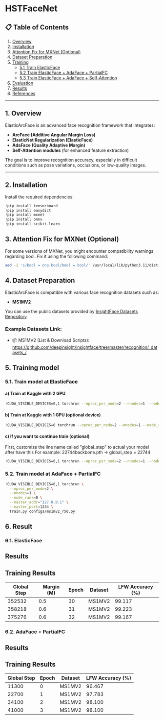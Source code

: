 # HSTFaceNet

## 📋 Table of Contents

1. [Overview](#1-overview)  
2. [Installation](#2-installation)  
3. [Attention Fix for MXNet (Optional)](#3-attention-fix-for-mxnet-optional)  
4. [Dataset Preparation](#4-dataset-preparation)  
5. [Training](#5-training)  
    - [5.1 Train ElasticFace](#51-train-elasticface-baseline)  
    - [5.2 Train ElasticFace + AdaFace + PartialFC](#52-train-elasticface--adaface--partialfc)  
    - [5.3 Train ElasticFace + AdaFace + Self-Attention](#53-train-elasticface--adaface--self-attention-enhanced-model)  
6. [Evaluation](#6-evaluation)  
7. [Results](#7-results)  
8. [References](#8-references)  

---

## 1. Overview

ElasticArcFace is an advanced face recognition framework that integrates:

- **ArcFace (Additive Angular Margin Loss)**
- **ElasticNet Regularization (ElasticFace)**
- **AdaFace (Quality Adaptive Margin)**
- **Self-Attention modules** (for enhanced feature extraction)

The goal is to improve recognition accuracy, especially in difficult conditions such as pose variations, occlusions, or low-quality images.

---

## 2. Installation

Install the required dependencies:

```bash
!pip install tensorboard
!pip install easydict
!pip install mxnet
!pip install onnx
!pip install scikit-learn
```

## 3. Attention Fix for MXNet (Optional)
For some versions of MXNet, you might encounter compatibility warnings regarding bool.
Fix it using the following command:

```bash
sed -i 's/bool = onp.bool/bool = bool/' /usr/local/lib/python3.11/dist-packages/mxnet/numpy/utils.py

```

## 4. Dataset Preparation

ElasticArcFace is compatible with various face recognition datasets such as:

- **MS1MV2**

You can use the public datasets provided by [InsightFace Datasets Repository](https://github.com/deepinsight/insightface/tree/master/recognition/_datasets_).

### Example Datasets Link:
- 📦 MS1MV2  (List & Download Scripts):  
  https://github.com/deepinsight/insightface/tree/master/recognition/_datasets_/

## 5. Training model
### 5.1. Train model at ElasticFace
#### a) Train at Kaggle with 2 GPU
```bash
!CUDA_VISIBLE_DEVICES=0,1 torchrun --nproc_per_node=2 --nnodes=1 --node_rank=0 --master_addr="127.0.0.1" --master_port=1234 train.py 
```

#### b) Train at Kaggle with 1 GPU (optional device)
```bash
!CUDA_VISIBLE_DEVICES=0 torchrun --nproc_per_node=2 --nnodes=1 --node_rank=0 --master_addr="127.0.0.1" --master_port=1234 train.py 
```

#### c) If you want to continue train (optional)
First, customize the line name called "global_step" to actual your model after have this
For example: 22744backbone.pth -> global_step = 22744
```bash
!CUDA_VISIBLE_DEVICES=0,1 torchrun --nproc_per_node=2 --nnodes=1 --node_rank=0 --master_addr="127.0.0.1" --master_port=1234 train.py --resume 1
```
### 5.2. Train model at AdaFace + PartialFC
```bash
!CUDA_VISIBLE_DEVICES=0,1 torchrun \
  --nproc_per_node=2 \
  --nnodes=1 \
  --node_rank=0 \
  --master_addr="127.0.0.1" \
  --master_port=1234 \
  train.py configs/ms1mv2_r50.py
```

## 6. Result
### 6.1. ElasticFace
## Results

## Training Results

| Global Step | Margin (M) | Epoch | Dataset   | LFW Accuracy (%) |
|-------------|------------|-------|-----------|------------------|
| 352532      | 0.5        | 30    | MS1MV2    | 99.117           |
| 358218      | 0.6        | 31    | MS1MV2    | 99.223           |
| 375276      | 0.6        | 32    | MS1MV2    | 99.167           |



### 6.2. AdaFace + PartialFC
## Results

## Training Results

| Global Step |Epoch | Dataset   | LFW Accuracy (%) |
|-------------|------|---------- |------------------|
| 11300       | 0    | MS1MV2    | 96.467           |
| 22700       | 1    | MS1MV2    | 97.783           |
| 34100       | 2    | MS1MV2    | 98.100           |
| 41000       | 3    | MS1MV2    | 98.100           |
